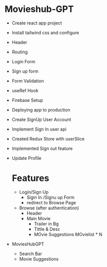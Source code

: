 # Movieshub-GPT
- Create react app project
- Install tailwind css and configure
- Header
- Routing
- Login Form
- Sign up form
- Form Validation
- useRef Hook
- Firebase Setup
- Deploying app to production
- Create SignUp User Account
- Implement Sign In user api
- Created Redux Store with userSlice
- Implemented Sign out feature
- Update Profile
  

  # Features
  - Login/Sign Up
      - Sigin In /Signu up Form
      - redirect to Browse Page
  - Browse (after authentication)
     - Header
     - Main Movie
        - Trailer in Bg
        - Tittle & Desc
        - MOvie Suggestions
            MOvielist * N
 -  MoviesHubGPT
     - Search Bar
     - Movie Suggestions       